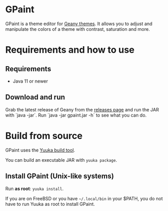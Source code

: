 # GPaint

GPaint is a theme editor for [Geany themes](https://www.geany.org/download/themes/). It allows you to adjust and manipulate the colors of a theme with contrast, saturation and more.

# Requirements and how to use

## Requirements
* Java 11 or newer

## Download and run

Grab the latest release of Geany from the [releases page](https://github.com/spacebanana420/gpaint/releases) and run the JAR with ´java -jar´. Run ´java -jar gpaint.jar -h´ to see what you can do.

# Build from source

GPaint uses the [Yuuka build tool](https://github.com/spacebanana420/yuuka).

You can build an executable JAR with `yuuka package`.

## Install GPaint (Unix-like systems)

Run **as root**: `yuuka install`.

If you are on FreeBSD or you have `~/.local/bin` in your $PATH, you do not have to run Yuuka as root to install GPaint.
